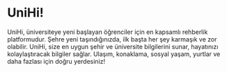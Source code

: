 # UniHi!
UniHi, üniversiteye yeni başlayan öğrenciler için en kapsamlı rehberlik platformudur. Şehre yeni taşındığınızda, ilk başta her şey karmaşık ve zor olabilir. UniHi, size en uygun şehir ve üniversite bilgilerini sunar, hayatınızı kolaylaştıracak bilgiler sağlar. Ulaşım, konaklama, sosyal yaşam, yurtlar ve daha fazlası için doğru yerdesiniz!

